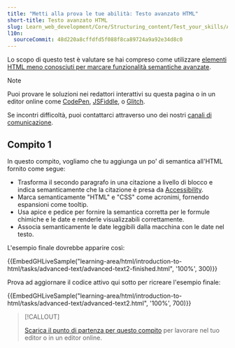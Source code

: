 ```yaml
---
title: "Metti alla prova le tue abilità: Testo avanzato HTML"
short-title: Testo avanzato HTML
slug: Learn_web_development/Core/Structuring_content/Test_your_skills/Advanced_HTML_text
l10n:
  sourceCommit: 48d220a8cffdfd5f088f8ca89724a9a92e34d8c0
---
```


Lo scopo di questo test è valutare se hai compreso come utilizzare [elementi HTML meno conosciuti per marcare funzionalità semantiche avanzate](/it/docs/Learn_web_development/Core/Structuring_content/Advanced_text_features).

> [!NOTE]
> Puoi provare le soluzioni nei redattori interattivi su questa pagina o in un editor online come [CodePen](https://codepen.io/), [JSFiddle](https://jsfiddle.net/), o [Glitch](https://glitch.com/).
>
> Se incontri difficoltà, puoi contattarci attraverso uno dei nostri [canali di comunicazione](/it/docs/MDN/Community/Communication_channels).

## Compito 1

In questo compito, vogliamo che tu aggiunga un po' di semantica all'HTML fornito come segue:

- Trasforma il secondo paragrafo in una citazione a livello di blocco e indica semanticamente che la citazione è presa da [Accessibility](/it/docs/Learn_web_development/Core/Accessibility).
- Marca semanticamente "HTML" e "CSS" come acronimi, fornendo espansioni come tooltip.
- Usa apice e pedice per fornire la semantica corretta per le formule chimiche e le date e renderle visualizzabili correttamente.
- Associa semanticamente le date leggibili dalla macchina con le date nel testo.

L'esempio finale dovrebbe apparire così:

{{EmbedGHLiveSample("learning-area/html/introduction-to-html/tasks/advanced-text/advanced-text2-finished.html", '100%', 300)}}

Prova ad aggiornare il codice attivo qui sotto per ricreare l'esempio finale:

{{EmbedGHLiveSample("learning-area/html/introduction-to-html/tasks/advanced-text/advanced-text2.html", '100%', 700)}}

> [!CALLOUT]
>
> [Scarica il punto di partenza per questo compito](https://github.com/mdn/learning-area/blob/main/html/introduction-to-html/tasks/advanced-text/advanced-text2-download.html) per lavorare nel tuo editor o in un editor online.
